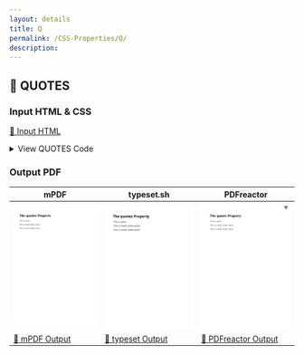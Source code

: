 ```yaml
---
layout: details
title: Q
permalink: /CSS-Properties/Q/
description: 
---
```




## 🔬 QUOTES

### Input HTML & CSS

[📄 Input HTML](https://raw.githubusercontent.com/azettl/compare.html2pdf.tools/master//html/CSS%20Properties/Q/quotes.html)

<details>
    <summary>
        View QUOTES Code
    </summary>
    <pre><code class="hljs xml"><span class="hljs-meta">&lt;!DOCTYPE <span class="hljs-meta-keyword">html</span>&gt;</span>
<span class="hljs-comment">&lt;!-- Sample from https://www.w3schools.com/cssref/tryit.asp?filename=trycss_gen_quotes --&gt;</span>
<span class="hljs-tag">&lt;<span class="hljs-name">html</span> <span class="hljs-attr">lang</span>=<span class="hljs-string">"en"</span>&gt;</span>
    <span class="hljs-tag">&lt;<span class="hljs-name">head</span>&gt;</span>
        <span class="hljs-tag">&lt;<span class="hljs-name">style</span>&gt;</span><span class="css">
    <span class="hljs-selector-id">#a</span> {
  <span class="hljs-attribute">quotes</span>: <span class="hljs-string">"'"</span> <span class="hljs-string">"'"</span>;
}

<span class="hljs-selector-id">#b</span> {
  <span class="hljs-attribute">quotes</span>: <span class="hljs-string">"„"</span> <span class="hljs-string">"“"</span> <span class="hljs-string">"‚"</span> <span class="hljs-string">"‘"</span>;
}

<span class="hljs-selector-id">#c</span> {
  <span class="hljs-attribute">quotes</span>: <span class="hljs-string">"«"</span> <span class="hljs-string">"»"</span> <span class="hljs-string">"‹"</span> <span class="hljs-string">"›"</span>;
}    
        </span><span class="hljs-tag">&lt;/<span class="hljs-name">style</span>&gt;</span>
    <span class="hljs-tag">&lt;/<span class="hljs-name">head</span>&gt;</span>
    <span class="hljs-tag">&lt;<span class="hljs-name">body</span>&gt;</span>
        <span class="hljs-tag">&lt;<span class="hljs-name">h1</span>&gt;</span>The quotes Property<span class="hljs-tag">&lt;/<span class="hljs-name">h1</span>&gt;</span>

        <span class="hljs-tag">&lt;<span class="hljs-name">p</span>&gt;</span><span class="hljs-tag">&lt;<span class="hljs-name">q</span> <span class="hljs-attr">id</span>=<span class="hljs-string">"a"</span>&gt;</span>This is a quote.<span class="hljs-tag">&lt;/<span class="hljs-name">q</span>&gt;</span><span class="hljs-tag">&lt;/<span class="hljs-name">p</span>&gt;</span>
        
        <span class="hljs-tag">&lt;<span class="hljs-name">p</span>&gt;</span><span class="hljs-tag">&lt;<span class="hljs-name">q</span> <span class="hljs-attr">id</span>=<span class="hljs-string">"b"</span>&gt;</span>This is a <span class="hljs-tag">&lt;<span class="hljs-name">q</span>&gt;</span>quote<span class="hljs-tag">&lt;/<span class="hljs-name">q</span>&gt;</span> inside a quote.<span class="hljs-tag">&lt;/<span class="hljs-name">q</span>&gt;</span><span class="hljs-tag">&lt;/<span class="hljs-name">p</span>&gt;</span>
        
        <span class="hljs-tag">&lt;<span class="hljs-name">p</span>&gt;</span><span class="hljs-tag">&lt;<span class="hljs-name">q</span> <span class="hljs-attr">id</span>=<span class="hljs-string">"c"</span>&gt;</span>This is a <span class="hljs-tag">&lt;<span class="hljs-name">q</span>&gt;</span>quote<span class="hljs-tag">&lt;/<span class="hljs-name">q</span>&gt;</span> inside a quote.<span class="hljs-tag">&lt;/<span class="hljs-name">q</span>&gt;</span><span class="hljs-tag">&lt;/<span class="hljs-name">p</span>&gt;</span>
        
    <span class="hljs-tag">&lt;/<span class="hljs-name">body</span>&gt;</span>
<span class="hljs-tag">&lt;/<span class="hljs-name">html</span>&gt;</span></code></pre>
</details>

### Output PDF

| mPDF | typeset.sh | PDFreactor |
|---------|---------|---------|
| ![mPDF Preview](mpdf__html_CSS_Properties_Q_quotes.html.png) | ![typeset Preview](typeset__html_CSS_Properties_Q_quotes.html.png) | ![PDFreactor Preview](pdfreactor__html_CSS_Properties_Q_quotes.html.png) |
| [📕 mPDF Output](mpdf__html_CSS_Properties_Q_quotes.html.pdf) | [📕 typeset Output](typeset__html_CSS_Properties_Q_quotes.html.pdf) | [📕 PDFreactor Output](pdfreactor__html_CSS_Properties_Q_quotes.html.pdf) |


